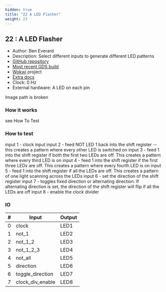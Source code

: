 ```yaml
---
hidden: true
title: "22 A LED Flasher"
weight: 23
---
```


## 22 : A LED Flasher

* Author: Ben Everard
* Description: Select different inputs to generate different LED patterns
* [GitHub repository](https://github.com/benevpi/tt02-LED-flasher)
* [Most recent GDS build](https://github.com/benevpi/tt02-LED-flasher/actions/runs/3593379517)
* [Wokwi](https://wokwi.com/projects/342981109408072274) project
* [Extra docs](https://github.com/benevpi/tt02-LED-flasher/blob/main/README.md)
* Clock: 0 Hz
* External hardware: A LED on each pin

Image path is broken

### How it works

see How To Test

### How to test

 input 1 - clock input input 2 - feed NOT LED 1 back into the shift register -- this creates a pattern where every other LED is switched on input 3 - feed 1 into the shift register if both the first two LEDs are off. This creates a pattern where every third LED is on input 4 - feed 1 into the shift register if the first three LEDs are off. This creates a pattern where every fourth LED is on input 5 - feed 1 into the shift register if all the LEDs are off. This creates a pattern of one light scanning across the LEDs input 6 - set the direction of the shift register input 7 - toggles fixed direction or alternating direction. If alternating direction is set, the direction of the shift register will flip if all the LEDs are off input 8 - enable the clock divider

### IO

| # | Input        | Output       |
|---|--------------|--------------|
| 0 | clock  | LED1 |
| 1 | not_1  | LED2 |
| 2 | not_1_2  | LED3 |
| 3 | not_1_2_3  | LED4 |
| 4 | not_all  | LED5 |
| 5 | direction  | LED6 |
| 6 | toggle_direction  | LED7 |
| 7 | clock_div_enable  | LED8 |
